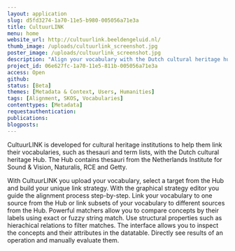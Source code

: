 ```yaml
---
layout: application
slug: d5fd3274-1a70-11e5-b980-005056a71e3a
title: CultuurLINK
menu: home
website_url: http://cultuurlink.beeldengeluid.nl/
thumb_image: /uploads/cultuurlink_screenshot.jpg
poster_image: /uploads/cultuurlink_screenshot.jpg
description: "Align your vocabulary with the Dutch cultural heritage hub"
project_id: 06e627fc-1a70-11e5-811b-005056a71e3a
access: Open
github: 
status: [Beta]
themes: [Metadata & Context, Users, Humanities]
tags: [Alignment, SKOS, Vocabularies]
contenttypes: [Metadata]
requestauthentication: 
publications: 
blogposts: 
---
```


CultuurLINK is developed for cultural heritage institutions to help them link their vocabularies, such as thesauri and term lists, with the Dutch cultural heritage Hub. The Hub contains thesauri from the Netherlands Institute for Sound & Vision, Naturalis, RCE and Getty.

With CultuurLINK you upload your vocabulary, select a target from the Hub and build your unique link strategy. With the graphical strategy editor you guide the alignment process step-by-step. Link your vocabulary to one source from the Hub or link subsets of your vocabulary to different sources from the Hub. Powerful matchers allow you to compare concepts by their labels using exact or fuzzy string match. Use structural properties such as hierachical relations to filter matches. The interface allows you to inspect the concepts and their attributes in the datatable. Directly see results of an operation and manually evaluate them.
